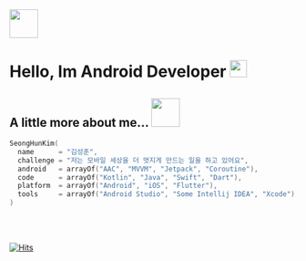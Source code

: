 
<img src="https://emojis.slackmojis.com/emojis/images/1531849430/4246/blob-sunglasses.gif?1531849430" width="50"/>

<h1>
  Hello, Im Android Developer 
  <img src="https://emojis.slackmojis.com/emojis/images/1531849430/4246/blob-sunglasses.gif?1531849430" width="30"/>
</h1>

## A little more about me... <img src="https://media.giphy.com/media/VgCDAzcKvsR6OM0uWg/giphy.gif" width="50">

```kotlin
SeongHunKim(
  name      = "김성훈",
  challenge = "저는 모바일 세상을 더 멋지게 만드는 일을 하고 있어요",
  android   = arrayOf("AAC", "MVVM", "Jetpack", "Coroutine"),
  code      = arrayOf("Kotlin", "Java", "Swift", "Dart"),
  platform  = arrayOf("Android", "iOS", "Flutter"),
  tools     = arrayOf("Android Studio", "Some Intellij IDEA", "Xcode"),
)
```
<!-- 
<br/>

2020년 8월 ~ 2021년 1월

### 💻 work experience
- <b>2023.03</b> ~ 2023.07<br/>
(프리랜서) LG BestShop ThinQ 키오스크 프로젝트

- <b>2021.02 ~ 2023.02</b> <br/>
블록체인 연구소 헥슬란트

- <b>2022.08 ~ 2021.01</b> <br/>
주식회사 오퍼튜니티 (폐업)

<br/>
<br/>
 -->

<!-- <a href="https://github.com/winter-love-dev"><img style="height:170px" src="https://github-readme-stats.vercel.app/api?username=winter-love-dev&show_icons=true&include_all_commits=true&theme=monokai&hide_border=true" alt="Winter's github stats" /></a>
[![Solved.ac Profile](http://mazassumnida.wtf/api/v2/generate_badge?boj=keems)](https://solved.ac/keems/)  -->

<br/>
<!-- 
[![Top Langs](https://github-readme-stats.vercel.app/api/top-langs/?username=winter-love-dev&layout=compact&theme=dark)](https://github.com/anuraghazra/github-readme-stats)
 -->
<br/>

[![Hits](https://hits.seeyoufarm.com/api/count/incr/badge.svg?url=https%3A%2F%2Fgithub.com%2Fwinter-love-dev%2Fhit-counter&count_bg=%23000000&title_bg=%2379C83D&icon=android.svg&icon_color=%23FFFFFF&title=hits&edge_flat=false)](https://hits.seeyoufarm.com)



